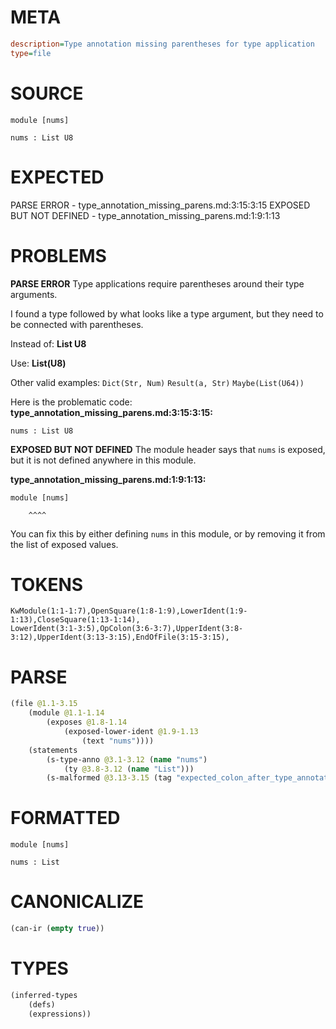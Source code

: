 # META
~~~ini
description=Type annotation missing parentheses for type application
type=file
~~~
# SOURCE
~~~roc
module [nums]

nums : List U8
~~~
# EXPECTED
PARSE ERROR - type_annotation_missing_parens.md:3:15:3:15
EXPOSED BUT NOT DEFINED - type_annotation_missing_parens.md:1:9:1:13
# PROBLEMS
**PARSE ERROR**
Type applications require parentheses around their type arguments.

I found a type followed by what looks like a type argument, but they need to be connected with parentheses.

Instead of:
    **List U8**

Use:
    **List(U8)**

Other valid examples:
    `Dict(Str, Num)`
    `Result(a, Str)`
    `Maybe(List(U64))`

Here is the problematic code:
**type_annotation_missing_parens.md:3:15:3:15:**
```roc
nums : List U8
```
              


**EXPOSED BUT NOT DEFINED**
The module header says that ``nums`` is exposed, but it is not defined anywhere in this module.

**type_annotation_missing_parens.md:1:9:1:13:**
```roc
module [nums]
```
        ^^^^
You can fix this by either defining ``nums`` in this module, or by removing it from the list of exposed values.

# TOKENS
~~~zig
KwModule(1:1-1:7),OpenSquare(1:8-1:9),LowerIdent(1:9-1:13),CloseSquare(1:13-1:14),
LowerIdent(3:1-3:5),OpColon(3:6-3:7),UpperIdent(3:8-3:12),UpperIdent(3:13-3:15),EndOfFile(3:15-3:15),
~~~
# PARSE
~~~clojure
(file @1.1-3.15
	(module @1.1-1.14
		(exposes @1.8-1.14
			(exposed-lower-ident @1.9-1.13
				(text "nums"))))
	(statements
		(s-type-anno @3.1-3.12 (name "nums")
			(ty @3.8-3.12 (name "List")))
		(s-malformed @3.13-3.15 (tag "expected_colon_after_type_annotation"))))
~~~
# FORMATTED
~~~roc
module [nums]

nums : List

~~~
# CANONICALIZE
~~~clojure
(can-ir (empty true))
~~~
# TYPES
~~~clojure
(inferred-types
	(defs)
	(expressions))
~~~
